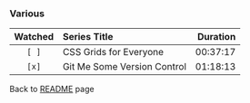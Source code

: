 ### Various

| Watched | Series Title | Duration |
| :-----: | :----------- | -------: |
|``[ ]``|CSS Grids for Everyone|00:37:17|
|``[x]``|Git Me Some Version Control|01:18:13|

Back to [README](../../README.md) page
